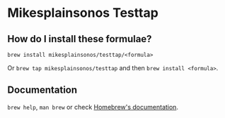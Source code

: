 # Mikesplainsonos Testtap

## How do I install these formulae?

`brew install mikesplainsonos/testtap/<formula>`

Or `brew tap mikesplainsonos/testtap` and then `brew install <formula>`.

## Documentation

`brew help`, `man brew` or check [Homebrew's documentation](https://docs.brew.sh).
